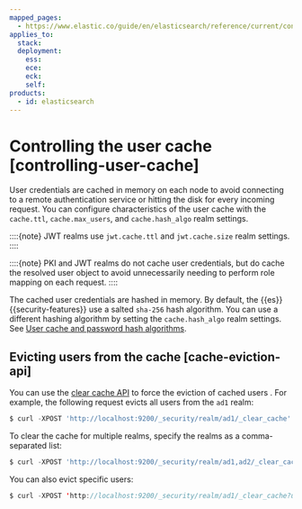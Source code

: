 ```yaml
---
mapped_pages:
  - https://www.elastic.co/guide/en/elasticsearch/reference/current/controlling-user-cache.html
applies_to:
  stack:
  deployment:
    ess:
    ece:
    eck:
    self:
products:
  - id: elasticsearch
---
```


# Controlling the user cache [controlling-user-cache]

User credentials are cached in memory on each node to avoid connecting to a remote authentication service or hitting the disk for every incoming request. You can configure characteristics of the user cache with the `cache.ttl`, `cache.max_users`, and `cache.hash_algo` realm settings.

::::{note}
JWT realms use `jwt.cache.ttl` and `jwt.cache.size` realm settings.
::::


::::{note}
PKI and JWT realms do not cache user credentials, but do cache the resolved user object to avoid unnecessarily needing to perform role mapping on each request.
::::


The cached user credentials are hashed in memory. By default, the {{es}} {{security-features}} use a salted `sha-256` hash algorithm. You can use a different hashing algorithm by setting the `cache.hash_algo` realm settings. See [User cache and password hash algorithms](elasticsearch://reference/elasticsearch/configuration-reference/security-settings.md#hashing-settings).

## Evicting users from the cache [cache-eviction-api]

You can use the [clear cache API](https://www.elastic.co/docs/api/doc/elasticsearch/operation/operation-security-clear-cached-realms) to force the eviction of cached users . For example, the following request evicts all users from the `ad1` realm:

```js
$ curl -XPOST 'http://localhost:9200/_security/realm/ad1/_clear_cache'
```

To clear the cache for multiple realms, specify the realms as a comma-separated list:

```js
$ curl -XPOST 'http://localhost:9200/_security/realm/ad1,ad2/_clear_cache'
```

You can also evict specific users:

```java
$ curl -XPOST 'http://localhost:9200/_security/realm/ad1/_clear_cache?usernames=rdeniro,alpacino'
```


